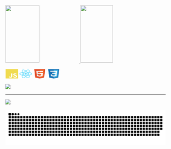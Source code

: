 <div>
  <a href="https://github.com/RenanAbreu">
  <img height="180em" width="46%" src="https://github-readme-stats.vercel.app/api?username=RenanAbreu&show_icons=true&theme=onedark&include_all_commits=true&count_private=true"/>
  <img height="180em" width="45%" src="https://github-readme-stats.vercel.app/api/top-langs/?username=RenanAbreu&layout=compact&langs_count=16&theme=onedark"/><a/>

  <br>
  <br>
  <img align="center" alt="Renan-Js" height="30" width="40" src="https://raw.githubusercontent.com/devicons/devicon/master/icons/javascript/javascript-plain.svg">
  <img align="center" alt="Renan-React" height="30" width="40" src="https://raw.githubusercontent.com/devicons/devicon/master/icons/react/react-original.svg">
  <img align="center" alt="Renan-HTML" height="30" width="40" src="https://raw.githubusercontent.com/devicons/devicon/master/icons/html5/html5-original.svg">
  <img align="center" alt="Renan-CSS" height="30" width="40" src="https://raw.githubusercontent.com/devicons/devicon/master/icons/css3/css3-original.svg">
  
  
  
</div>

<div> 
 <br>
  <img src="https://github.githubassets.com/images/modules/profile/badge--acv-64.png" target="_blank">
  <hr>
  
  <a href="https://www.linkedin.com/in/renan-lopes-2ba594155" target="_blank"><img src="https://img.shields.io/badge/-LinkedIn-%230077B5?style=for-the-badge&logo=linkedin&logoColor=white" target="_blank"></a> 
  
  
  ![github contribution grid snake animation](https://raw.githubusercontent.com/platane/platane/output/github-contribution-grid-snake.svg)
 
</div>
